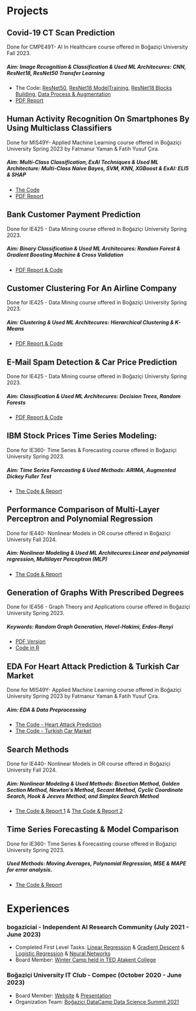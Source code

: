 # Projects

## Covid-19 CT Scan Prediction
Done for CMPE49T- AI In Healthcare course offered in Boğaziçi University Fall 2023.
##### Aim: Image Recognition & Classification & Used ML Architecures: CNN, ResNet18, ResNet50 Transfer Learning
- The Code: [ResNet50](AI%20In%20Healthcare/Fatmanur_Yaman_CMPE_49T_Assignment4_ResNet50.html), [ResNet18 ModelTraining](AI%20In%20Healthcare/ResNet18%20Model%20Training.ipynb), [ResNet18 Blocks Building](AI%20In%20Healthcare/ResNet18%20Blocks.html), [Data Process & Augmentation](AI%20In%20Healthcare/Data%20Preprocessing%20%26%20Augmentation.html)
- [PDF Report](AI%20In%20Healthcare/Improvement%20Ideas%20ResNet18.pdf)

## Human Activity Recognition On Smartphones By Using Multiclass Classifiers
Done for MIS49Y- Applied Machine Learning course offered in Boğaziçi University Spring 2023 by Fatmanur Yaman & Fatih Yusuf Çıra.
##### Aim: Multi-Class Classification, ExAI Techniques & Used ML Architecture: Multi-Class Naive Bayes, SVM, KNN, XGBoost & ExAI: ELI5 & SHAP
- [The Code](Human%20Activity%20Recognition%20On%20Smartphones%20By%20Using%20Multiclass%20Classifiers/Human%20Activity%20Recognition.html)
- [PDF Report](Human%20Activity%20Recognition%20On%20Smartphones%20By%20Using%20Multiclass%20Classifiers/Human%20Activity%20Recognition%20On%20Smartphones%20Using%20Multi-Class%20Classifiers.pdf)

## Bank Customer Payment Prediction
Done for IE425 - Data Mining course offered in Boğaziçi University Spring 2023.
##### Aim: Binary Classification & Used ML Architecures: Random Forest & Gradient Boosting Machine & Cross Validation
- [PDF Report & Code](Bank%20Customer%20Payment%20Prediction/IE425_HW2_FatmanurYaman_MuratTutar.pdf)

## Customer Clustering For An Airline Company
Done for IE425 - Data Mining course offered in Boğaziçi University Spring 2023.
##### Aim: Clustering & Used ML Architecures: Hierarchical Clustering & K-Means
- [PDF Report & Code](Customer%20Clustering%20for%20an%20Airline%20Company/IE425_HW3_Yaman_Tutar.pdf)

## E-Mail Spam Detection & Car Price Prediction
Done for IE425 - Data Mining course offered in Boğaziçi University Spring 2023.
##### Aim: Classification & Used ML Architecures: Decision Trees, Random Forests
- [PDF Report & Code](Spam%20Detection%20%20%26%20Car%20Price%20Prediction/Classification%20of%20Emails%20Using%20R.pdf)

## IBM Stock Prices Time Series Modeling:
Done for IE360- Time Series & Forecasting course offered in Boğaziçi University Spring 2023.
##### Aim: Time Series Forecasting & Used Methods: ARIMA, Augmented Dickey Fuller Test
- [The Code & Report](IBM%20Stock%20Prices%20Time%20Series%20Modeling/IE360_HW3_FATMANUR_YAMAN.pdf)

## Performance Comparison of Multi-Layer Perceptron and Polynomial Regression
Done for IE440- Nonlinear Models in OR course offered in Boğaziçi University Fall 2024.
##### Aim: Nonlinear Modeling & Used ML Architecures:Linear and polynomial regression, Multilayer Perceptron (MLP)
- [The Code & Report](Performance%20Comparison%20of%20Multi-Layer%20Perceptron%20and%20Polynomial%20Regression/HW5_TeamOptimizers_Report.pdf)
  
## Generation of Graphs With Prescribed Degrees
Done for IE456 - Graph Theory and Applications course offered in Boğaziçi University Spring 2023.
##### Keywords: Random Graph Generation, Havel-Hakimi, Erdos-Renyi
- [PDF Version](THE%20COMPARISON%20OF%20ALGORITHMS%20FOR%20GENERATING%20RANDOM%20GRAPHS%20WITH%20PRESCRIBED%20DEGREES%20.docx.pdf)
- [Code in R](ie_456_group7_project/ie_456_group7_project_code.txt.txt)

## EDA For Heart Attack Prediction & Turkish Car Market
Done for MIS49Y- Applied Machine Learning course offered in Boğaziçi University Spring 2023 by Fatmanur Yaman & Fatih Yusuf Çıra.
##### Aim: EDA & Data Preprocessing
- [The Code - Heart Attack Prediction](EDA/heart-attack-analysis.html)
- [The Code - Turkish Car Market](EDA/car.html)

## Search Methods
Done for IE440- Nonlinear Models in OR course offered in Boğaziçi University Fall 2024.
##### Aim: Nonlinear Modeling & Used Methods: Bisection Method, Golden Section Method, Newton’s Method, Secant Method, Cyclic Coordinate Search, Hook & Jeeves Method, and Simplex Search Method
- [The Code & Report 1](Search%20Methods/IE440_HW1_Report.pdf) & [The Code & Report 2](Search%20Methods/IE440_HW3_Report.pdf)

## Time Series Forecasting & Model Comparison
Done for IE360- Time Series & Forecasting course offered in Boğaziçi University Spring 2023.
##### Used Methods: Moving Averages, Polynomial Regression, MSE & MAPE for error analysis.
- [The Code & Report](Time%20Series%20Forecasting%20%26%20Model%20Comparison/IE360_ASSIGNMENT1.pdf)

# Experiences

### bogaziciai - Independent AI Research Community  (July 2021 - June 2023)
- Completed First Level Tasks: [Linear Regression](bogaziciai%20-%20Tasks/LinearRegression_FatmanurYaman.html) & [Gradient Descent](bogaziciai%20-%20Tasks/GradientDescent_FatmanurYaman.html) &  [Logistic Regression](bogaziciai%20-%20Tasks/LogisticRegression_fatmanur.html) & [Neural Networks](bogaziciai%20-%20Tasks/NeuralNetworksFatmanurYaman.html)
- Board Member: [Winter Camp held in TED Atakent College](https://www.linkedin.com/posts/fatmanuryaman_as-bogaziciai-after-the-summer-camp-spent-activity-7016101901633007616-DYF9?utm_source=share&utm_medium=member_desktop)

### Boğaziçi University IT Club - Compec (October 2020 - June 2023)
- Board Member: [Website](https://compec.org/) & [Presentation](Student%20Clubs/Compec%20Tanıtım%20Dosyası%2022-23.pdf)
- Organization Team: [Boğaziçi DataCamp Data Science Summit 2021](http://datacamp.bogazici.edu.tr/2021/)
